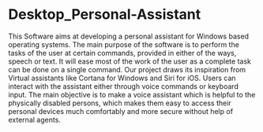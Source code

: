 # Desktop_Personal-Assistant
This Software aims at developing a personal assistant for Windows based operating
systems. The main purpose of the software is to perform the tasks of the user at certain
commands, provided in either of the ways, speech or text. It will ease most of the work
of the user as a complete task can be done on a single command. Our project draws its
inspiration from Virtual assistants like Cortana for Windows and Siri for iOS. Users can
interact with the assistant either through voice commands or keyboard input.
The main objective is to make a voice assistant which is helpful to the physically disabled
persons, which makes them easy to access their personal devices much comfortably and
more secure without help of external agents.


